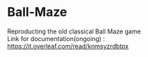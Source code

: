 # Ball-Maze
Reproducting the old classical Ball Maze game
<br>
Link for documentation(ongoing) : https://it.overleaf.com/read/knmsyzrdbtpx
